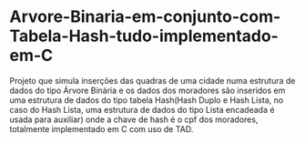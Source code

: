 # Arvore-Binaria-em-conjunto-com-Tabela-Hash-tudo-implementado-em-C
Projeto que simula inserções das quadras de uma cidade numa estrutura de dados do tipo Árvore Binária e os dados dos moradores são inseridos em uma estrutura de dados do tipo tabela Hash(Hash Duplo e Hash Lista, no caso do Hash Lista, uma estrutura de dados do tipo Lista encadeada é usada para auxiliar) onde a chave de hash é o cpf dos moradores, totalmente implementado em C com uso de TAD.
